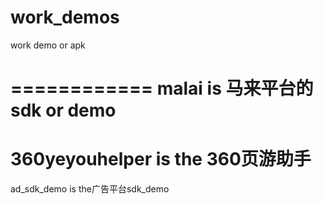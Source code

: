 work_demos
==========

work demo or apk 


============
malai is 马来平台的sdk or demo 
============
360yeyouhelper is the 360页游助手 
============
ad_sdk_demo   is the广告平台sdk_demo 

